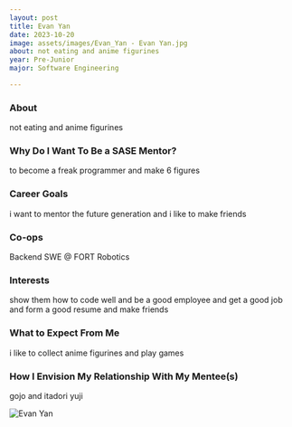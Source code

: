 ```yaml
---
layout: post
title: Evan Yan 
date: 2023-10-20
image: assets/images/Evan_Yan - Evan Yan.jpg
about: not eating and anime figurines
year: Pre-Junior
major: Software Engineering

---
```


### About

not eating and anime figurines

### Why Do I Want To Be a SASE Mentor?

to become a freak programmer and make 6 figures

### Career Goals

i want to mentor the future generation and i like to make friends

### Co-ops

Backend SWE @ FORT Robotics

### Interests

show them how to code well and be a good employee and get a good job and form a good resume and make friends

### What to Expect From Me

i like to collect anime figurines and play games

### How I Envision My Relationship With My Mentee(s) 

gojo and itadori yuji

<div class="text-center my-5">
    <img src="https://sase-drexel.github.io/mentorship-2023/assets/images/Evan_Yan - Evan Yan.jpg" alt="Evan Yan" class="rounded post-img" />
</div>
